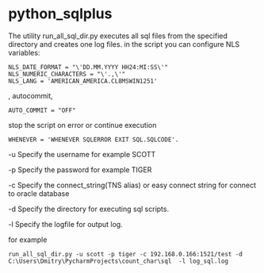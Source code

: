 # python_sqlplus

The utility run_all_sql_dir.py executes all sql files from the specified directory and creates one log files.
in the script you can configure NLS variables:

    NLS_DATE_FORMAT = "\'DD.MM.YYYY HH24:MI:SS\'"
    NLS_NUMERIC_CHARACTERS = "\'.,\'"
    NLS_LANG = 'AMERICAN_AMERICA.CL8MSWIN1251'

, autocommit,

    AUTO_COMMIT = "OFF"

stop the script on error or continue execution

    WHENEVER = 'WHENEVER SQLERROR EXIT SQL.SQLCODE'.


-u Specify the username for example SCOTT

-p Specify the password for example TIGER

-c Specify the connect_string(TNS alias) or easy connect string for connect to oracle database

-d Specify the directory for executing sql scripts.

-l Specify the logfile for output log.

for example

    run_all_sql_dir.py -u scott -p tiger -c 192.168.0.166:1521/test -d C:\Users\Dmitry\PycharmProjects\count_char\sql  -l log_sql.log